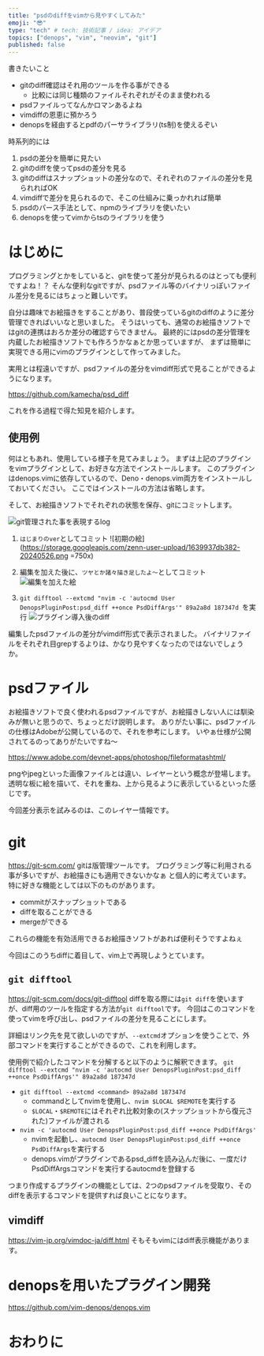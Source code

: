 ```yaml
---
title: "psdのdiffをvimから見やすくしてみた"
emoji: "😎"
type: "tech" # tech: 技術記事 / idea: アイデア
topics: ["denops", "vim", "neovim", "git"]
published: false
---
```


<!-- textlint-disable prh -->
書きたいこと
- gitのdiff確認はそれ用のツールを作る事ができる
    - 比較には同じ種類のファイルそれぞれがそのまま使われる
- psdファイルってなんかロマンあるよね
- vimdiffの恩恵に預かろう
- denopsを経由するとpdfのパーサライブラリ(ts制)を使えるぞい

時系列的には
1. psdの差分を簡単に見たい
1. gitのdiffを使ってpsdの差分を見る
1. gitのdiffはスナップショットの差分なので、それぞれのファイルの差分を見られればOK
1. vimdiffで差分を見られるので、そこの仕組みに乗っかれれば簡単
1. psdのパース手法として、npmのライブラリを使いたい
1. denopsを使ってvimからtsのライブラリを使う
<!-- textlint-enable prh -->

# はじめに
プログラミングとかをしていると、gitを使って差分が見られるのはとっても便利ですよね！？
そんな便利なgitですが、psdファイル等のバイナリっぽいファイル差分を見るにはちょっと難しいです。

自分は趣味でお絵描きをすることがあり、普段使っているgitのdiffのように差分管理できればいいなと思いました。
そうはいっても、通常のお絵描きソフトではgitの連携はおろか差分の確認すらできません。
最終的にはpsdの差分管理を内蔵したお絵描きソフトでも作ろうかなぁとか思っていますが、
まずは簡単に実現できる用にvimのプラグインとして作ってみました。

実用とは程遠いですが、psdファイルの差分をvimdiff形式で見ることができるようになります。

https://github.com/kamecha/psd_diff

これを作る過程で得た知見を紹介します。

## 使用例
何はともあれ、使用している様子を見てみましょう。
まずは上記のプラグインをvimプラグインとして、お好きな方法でインストールします。
このプラグインはdenops.vimに依存しているので、Deno・denops.vim両方をインストールしておいてください。
ここではインストールの方法は省略します。

そして、お絵描きソフトでそれぞれの状態を保存、gitにコミットします。

![git管理された事を表現するlog](https://storage.googleapis.com/zenn-user-upload/0365133b0255-20240526.png)

1. `はじまりのver`としてコミット
![初期の絵](https://storage.googleapis.com/zenn-user-upload/1639937db382-20240526.png =750x)

1. 編集を加えた後に、`ツヤとか諸々描き足したよ～`としてコミット
![編集を加えた絵](https://storage.googleapis.com/zenn-user-upload/79ee98b28430-20240526.png)

1. `git difftool --extcmd "nvim -c 'autocmd User DenopsPluginPost:psd_diff ++once PsdDiffArgs'" 89a2a8d 187347d
`を実行
![プラグイン導入後のdiff](https://storage.googleapis.com/zenn-user-upload/5a1b1fa3046e-20240526.png)

編集したpsdファイルの差分がvimdiff形式で表示されました。
バイナリファイルをそれぞれ目grepするよりは、かなり見やすくなったのではないでしょうか。

# psdファイル
お絵描きソフトで良く使われるpsdファイルですが、お絵描きしない人には馴染みが無いと思うので、ちょっとだけ説明します。
ありがたい事に、psdファイルの仕様はAdobeが公開しているので、それを参考にします。
いやぁ仕様が公開されてるのってありがたいですね～

https://www.adobe.com/devnet-apps/photoshop/fileformatashtml/

pngやjpegといった画像ファイルとは違い、レイヤーという概念が登場します。
透明な板に絵を描いて、それを重ね、上から見るように表示しているといった感じです。

今回差分表示を試みるのは、このレイヤー情報です。

# git
https://git-scm.com/
gitは版管理ツールです。
プログラミング等に利用される事が多いですが、お絵描きにも適用できないかなぁ
と個人的に考えています。
特に好きな機能としては以下のものがあります。
- commitがスナップショットである
- diffを取ることができる
- mergeができる

これらの機能を有効活用できるお絵描きソフトがあれば便利そうですよねぇ

今回はこのうちdiffに着目して、vim上で再現しようとています。

## `git difftool`
https://git-scm.com/docs/git-difftool
diffを取る際には`git diff`を使いますが、diff用のツールを指定する方法が`git difftool`です。
今回はこのコマンドを使ってvimを呼び出し、psdファイルの差分を見ることにします。

詳細はリンク先を見て欲しいのですが、`--extcmd`オプションを使うことで、外部コマンドを実行することができるので、これを利用します。

使用例で紹介したコマンドを分解すると以下のように解釈できます。
`git difftool --extcmd "nvim -c 'autocmd User DenopsPluginPost:psd_diff ++once PsdDiffArgs'" 89a2a8d 187347d`

- `git difftool --extcmd <command> 89a2a8d 187347d`
    - commandとしてnvimを使用し、`nvim $LOCAL $REMOTE`を実行する
    - `$LOCAL`・`$REMOTE`にはそれぞれ比較対象の(スナップショットから復元された)ファイルが渡される
- `nvim -c 'autocmd User DenopsPluginPost:psd_diff ++once PsdDiffArgs'`
    - nvimを起動し、`autocmd User DenopsPluginPost:psd_diff ++once PsdDiffArgs`を実行する
    - denops.vimがプラグインであるpsd_diffを読み込んだ後に、一度だけPsdDiffArgsコマンドを実行するautocmdを登録する

つまり作成するプラグインの機能としては、2つのpsdファイルを受取り、そのdiffを表示するコマンドを提供すれば良いことになります。

## vimdiff
https://vim-jp.org/vimdoc-ja/diff.html
そもそもvimにはdiff表示機能があります。

# denopsを用いたプラグイン開発
https://github.com/vim-denops/denops.vim

# おわりに
